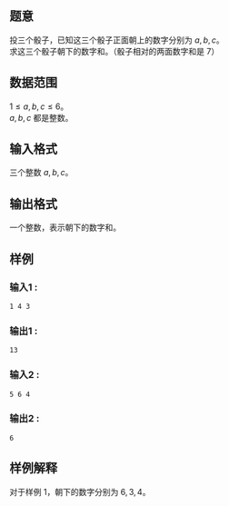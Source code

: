 ## 题意  

投三个骰子，已知这三个骰子正面朝上的数字分别为 $a,b,c$。     
求这三个骰子朝下的数字和。（骰子相对的两面数字和是 $7$）

## 数据范围

$1\le a,b,c\le 6$。          
$a,b,c$ 都是整数。    

## 输入格式

三个整数 $a,b,c$。
          
## 输出格式

一个整数，表示朝下的数字和。

## 样例

### 输入1 :
```
1 4 3
```

### 输出1 :
```
13
```

### 输入2 :
```
5 6 4
```

### 输出2 :
```
6
```

## 样例解释

对于样例 1，朝下的数字分别为 $6,3,4$。
